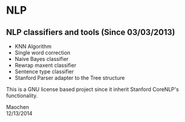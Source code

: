 NLP
===

NLP classifiers and tools (Since 03/03/2013)
---------

<ul>
	<li>KNN Algorithm</li>
	<li>Single word correction</li>
	<li>Naive Bayes classifier</li>
	<li>Rewrap maxent classifier</li>
	<li>Sentence type classifier</li>
	<li>Stanford Parser adapter to the Tree structure</li>
</ul>

This is a GNU license based project since it inherit Stanford CoreNLP's functionality.<br />

Maochen<br />
12/13/2014

